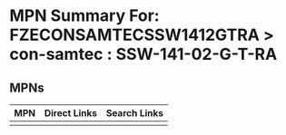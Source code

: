 



# MPN Summary For: FZECONSAMTECSSW1412GTRA > con-samtec : SSW-141-02-G-T-RA

## MPNs
  

|MPN|Direct Links|Search Links|
| :--- | :--- | :--- |
||||
